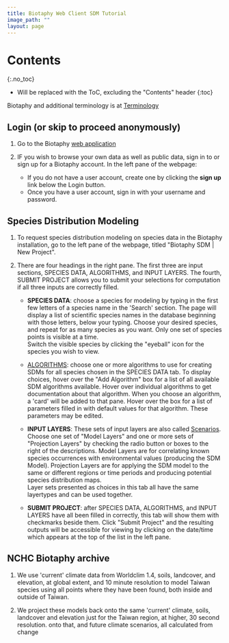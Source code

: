 ```yaml
---
title: Biotaphy Web Client SDM Tutorial
image_path: ""
layout: page
---
```


# Contents
{:.no_toc}

* Will be replaced with the ToC, excluding the "Contents" header
{:toc}

Biotaphy and additional terminology is at [Terminology](/terms)

## Login (or skip to proceed anonymously)

1. Go to the Biotaphy [web application](http://client.lifemapper.org/biotaphy)
   
1. IF you wish to browse your own data as well as public data, sign in to 
   or sign up for a Biotaphy account.  In the left pane of the webpage:
    
      * If you do not have a user account, create one by clicking the **sign up** 
        link below the Login button.
      * Once you have a user account, sign in with your username and password.
            
## Species Distribution Modeling

1. To request species distribution modeling on species data in the
   Biotaphy installation, go to the left pane of the webpage, titled 
   "Biotaphy SDM | New Project". 
   
1. There are four headings in the right pane.  The first three are input sections, 
   SPECIES DATA, ALGORITHMS, and INPUT LAYERS.  The fourth, SUBMIT PROJECT allows you to submit
   your selections for computation if all three inputs are correctly filled.  

   * **SPECIES DATA**: choose a species for modeling by typing in the first few
     letters of a species name in the 'Search' section.  The page will display 
     a list of scientific species names in the database beginning with those letters, 
     below your typing. Choose your desired species, and repeat for as many 
     species as you want.  Only one set of species points is visible at a time.  
     Switch the visible species by clicking the "eyeball" icon for the species 
     you wish to view. 
   * [ALGORITHMS](/terms.html): choose one or more algorithms to use for creating SDMs for all
     species chosen in the SPECIES DATA tab.  To display choices, hover over 
     the "Add Algorithm" box for a list of all available SDM algorithms 
     available. Hover over individual algorithms to get documentation about
     that algorithm.  When you choose an algorithm, a 'card' will be added to that
     pane.  Hover over the box for a list of parameters filled in with default values 
     for that algorithm. These parameters may be edited. 
   * **INPUT LAYERS**: These sets of input layers are also called 
     [Scenarios](/terms.html).  Choose one set of "Model Layers" and one or more
     sets of "Projection Layers" by checking the radio button or boxes to the 
     right of the descriptions.  Model Layers are for 
     correlating known species occurrences with environmental values 
     (producing the SDM Model).  Projection Layers are
     for applying the SDM model to the same or different regions or time 
     periods and producing potential species distribution maps.  
     Layer sets presented as choices in this tab all have the same layertypes 
     and can be used together.
 
   * **SUBMIT PROJECT**: after SPECIES DATA, ALGORITHMS, and INPUT LAYERS have all
     been filled in correctly, this tab will show them with checkmarks beside 
     them.  Click "Submit Project" and the resulting outputs will be accessible
     for viewing by clicking on the date/time which appears at the top of the 
     list in the left pane.  
       
## NCHC Biotaphy archive
1. We use 'current' climate data 
   from Worldclim 1.4, soils, landcover, and elevation, at global extent, 
   and 10 minute resolution to model Taiwan species using all points where 
   they have been found, both inside and outside of Taiwan.  

1. We project these models back onto the same 'current' climate, soils, landcover and elevation
   just for the Taiwan region, at higher, 30 second resolution. 
   onto that, and future climate scenarios, all calculated from change 

